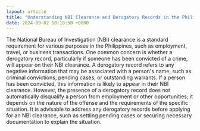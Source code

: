 ```yaml
---
layout: article
title: "Understanding NBI Clearance and Derogatory Records in the Philippines"
date: 2024-09-02 18:10:50 +0800
---
```


<p>The National Bureau of Investigation (NBI) clearance is a standard requirement for various purposes in the Philippines, such as employment, travel, or business transactions. One common concern is whether a derogatory record, particularly if someone has been convicted of a crime, will appear on their NBI clearance. A derogatory record refers to any negative information that may be associated with a person's name, such as criminal convictions, pending cases, or outstanding warrants. If a person has been convicted, this information is likely to appear in their NBI clearance. However, the presence of a derogatory record does not automatically disqualify a person from employment or other opportunities; it depends on the nature of the offense and the requirements of the specific situation. It is advisable to address any derogatory records before applying for an NBI clearance, such as settling pending cases or securing necessary documentation to explain the situation.</p>
